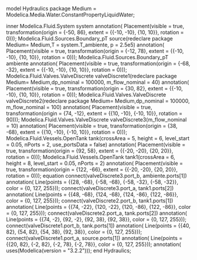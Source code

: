 model Hydraulics
  package Medium = Modelica.Media.Water.ConstantPropertyLiquidWater;
  
  inner Modelica.Fluid.System system annotation(
    Placement(visible = true, transformation(origin = {-50, 86}, extent = {{-10, -10}, {10, 10}}, rotation = 0)));
  Modelica.Fluid.Sources.Boundary_pT source(redeclare package Medium= Medium,T = system.T_ambiente, p = 2.5e5)  annotation(
    Placement(visible = true, transformation(origin = {-12, 78}, extent = {{-10, -10}, {10, 10}}, rotation = 0)));
  Modelica.Fluid.Sources.Boundary_pT ambiente annotation(
    Placement(visible = true, transformation(origin = {-68, -32}, extent = {{-10, -10}, {10, 10}}, rotation = 0)));
  Modelica.Fluid.Valves.ValveDiscrete valveDiscrete1(redeclare package Medium= Medium,dp_nominal = 100000, m_flow_nominal = 40)  annotation(
    Placement(visible = true, transformation(origin = {30, 82}, extent = {{-10, -10}, {10, 10}}, rotation = 0)));
  Modelica.Fluid.Valves.ValveDiscrete valveDiscrete2(redeclare package Medium= Medium,dp_nominal = 100000, m_flow_nominal = 100)  annotation(
    Placement(visible = true, transformation(origin = {74, -12}, extent = {{10, -10}, {-10, 10}}, rotation = 90)));
  Modelica.Fluid.Valves.ValveDiscrete valveDiscrete3(m_flow_nominal = 10)  annotation(
    Placement(visible = true, transformation(origin = {38, -68}, extent = {{10, -10}, {-10, 10}}, rotation = 0)));
  Modelica.Fluid.Vessels.OpenTank tank(crossArea = 5, height = 6, level_start = 0.05, nPorts = 2, use_portsData = false)  annotation(
    Placement(visible = true, transformation(origin = {92, 58}, extent = {{-20, -20}, {20, 20}}, rotation = 0)));
  Modelica.Fluid.Vessels.OpenTank tank1(crossArea = 6, height = 8, level_start = 0.05, nPorts = 2)  annotation(
    Placement(visible = true, transformation(origin = {122, -66}, extent = {{-20, -20}, {20, 20}}, rotation = 0)));
equation
  connect(valveDiscrete3.port_b, ambiente.ports[1]) annotation(
    Line(points = {{28, -68}, {-58, -68}, {-58, -32}, {-58, -32}}, color = {0, 127, 255}));
  connect(valveDiscrete3.port_a, tank1.ports[2]) annotation(
    Line(points = {{48, -68}, {124, -68}, {124, -86}, {122, -86}}, color = {0, 127, 255}));
  connect(valveDiscrete2.port_b, tank1.ports[1]) annotation(
    Line(points = {{74, -22}, {120, -22}, {120, -86}, {122, -86}}, color = {0, 127, 255}));
  connect(valveDiscrete2.port_a, tank.ports[2]) annotation(
    Line(points = {{74, -2}, {92, -2}, {92, 38}, {92, 38}}, color = {0, 127, 255}));
  connect(valveDiscrete1.port_b, tank.ports[1]) annotation(
    Line(points = {{40, 82}, {54, 82}, {54, 38}, {92, 38}}, color = {0, 127, 255}));
  connect(valveDiscrete1.port_a, source.ports[1]) annotation(
    Line(points = {{20, 82}, {-2, 82}, {-2, 78}, {-2, 78}}, color = {0, 127, 255}));
  annotation(
    uses(Modelica(version = "3.2.2")));
end Hydraulics;
